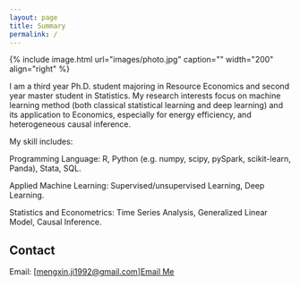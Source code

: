 ```yaml
---
layout: page
title: Summary
permalink: /
---
```


{% include image.html url="images/photo.jpg" caption="" width="200" align="right" %}

I am a third year Ph.D. student majoring in Resource Economics and second year master student in Statistics. My research interests focus on machine learning method (both classical statistical learning and deep learning) and its application to Economics, especially for energy efficiency, and heterogeneous causal inference.

My skill includes:

Programming Language: R, Python (e.g. numpy, scipy, pySpark, scikit-learn, Panda), Stata, SQL.

Applied Machine Learning: Supervised/unsupervised Learning, Deep Learning.

Statistics and Econometrics: Time Series Analysis, Generalized Linear Model, Causal Inference.

## Contact

Email: [mengxin.ji1992@gmail.com]<a href="mailto:mengxin.ji1992@gmail.com">Email Me</a> 


